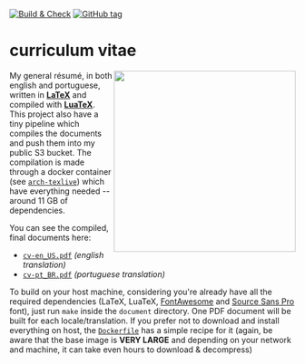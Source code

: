 [![Build & Check][gh-bnc-shield]][gh-bnc-url]
[![GitHub tag][tag-shield]][tag-url]

# curriculum vitae

<img src=".github/space.gif" height="320px" align="right"/>

My general résumé, in both english and portuguese, written in [__LaTeX__][latex] and compiled with [__LuaTeX__][luatex].
This project also have a tiny pipeline which compiles the documents and push them into my public S3 bucket. The
compilation is made through a docker container (see [`arch-texlive`][arch-texlive]) which have everything needed --
around 11 GB of dependencies.

You can see the compiled, final documents here:
- [`cv-en_US.pdf`][en_US] _(english translation)_
- [`cv-pt_BR.pdf`][pt_BR] _(portuguese translation)_

To build on your host machine, considering you're already have all the required dependencies (LaTeX, LuaTeX,
[FontAwesome][fontawesome] and [Source Sans Pro][source-sans] font), just run `make` inside the `document` directory.
One PDF document will be built for each locale/translation. If you prefer not to download and install everything on
host, the [`Dockerfile`](Dockerfile) has a simple recipe for it (again, be aware that the base image is __VERY LARGE__
and depending on your network and machine, it can take even hours to download & decompress)

[gh-bnc-shield]: https://img.shields.io/github/workflow/status/caian-org/cv/build?label=build&logo=github&style=for-the-badge
[gh-bnc-url]: https://github.com/caian-org/cv/actions/workflows/build.yml

[tag-shield]: https://img.shields.io/github/tag/caian-org/cv.svg?logo=git&logoColor=FFF&style=for-the-badge
[tag-url]: https://github.com/caian-org/cv/releases

[arch-texlive]: https://github.com/caian-org/arch-texlive
[latex]: https://www.latex-project.org
[luatex]: https://www.luatex.org
[fontawesome]: https://fontawesome.com
[source-sans]: https://fonts.google.com/specimen/Source+Sans+Pro

[en_US]: https://caian-org.s3.amazonaws.com/cv/cv-en_US.pdf
[pt_BR]: https://caian-org.s3.amazonaws.com/cv/cv-pt_BR.pdf
